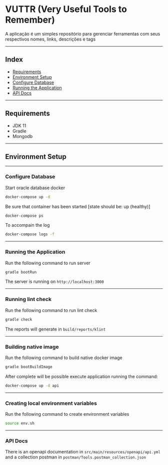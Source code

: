 # VUTTR (Very Useful Tools to Remember)

A aplicação é um simples repositório para gerenciar ferramentas com seus respectivos nomes, links, descrições e tags

---

## Index
- [Requirements](vuttr#requirements)
- [Environment Setup](vuttr#environment-setup)
- [Configure Database](vuttr#configure-database)
- [Running the Application](vuttr#running-the-application)
- [API Docs](vuttr#api-docs)

---

## Requirements

* JDK 11
* Gradle
* Mongodb

---

## Environment Setup

---

### Configure Database

Start oracle database docker

```sh
docker-compose up -d
```

Be sure that container has been started [state should be: up (healthy)]
```sh
docker-compose ps
```

To accompain the log
```sh
docker-compose logs -f
```

---

### Running the Application

Run the following command to run server
```sh
gradle bootRun
```

The server is running on `http://localhost:3000`

---

### Running lint check

Run the following command to run lint check
```sh
gradle check
```

The reports will generate in `build/reports/klint`

---

### Building native image

Run the following command to build native docker image
```sh
gradle bootBuildImage
```

After complete will be possible execute application running the command:
```sh
docker-compose up -d api
```

---

### Creating local environment variables 

Run the following command to create environment variables
```sh
source env.sh
```

---

### API Docs

There is an openapi documentation in `src/main/resources/openapi/api.yml` and a collection postman in `postman/Tools.postman_collection.json`